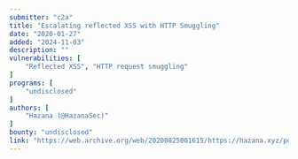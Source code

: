 ```yaml
---
submitter: "c2a"
title: "Escalating reflected XSS with HTTP Smuggling"
date: "2020-01-27"
added: "2024-11-03"
description: ""
vulnerabilities: [
    "Reflected XSS", "HTTP request smuggling"
]
programs: [
    "undisclosed"
]
authors: [
    "Hazana (@HazanaSec)"
]
bounty: "undisclosed"
link: "https://web.archive.org/web/20200825001615/https://hazana.xyz/posts/escalating-reflected-xss-with-http-smuggling/"
---
```




